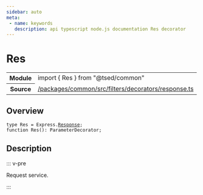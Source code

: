 ```yaml
---
sidebar: auto
meta:
 - name: keywords
   description: api typescript node.js documentation Res decorator
---
```

# Res <Badge text="Decorator" type="decorator"/>
<!-- Summary -->
<section class="symbol-info"><table class="is-full-width"><tbody><tr><th>Module</th><td><div class="lang-typescript"><span class="token keyword">import</span> { Res }&nbsp;<span class="token keyword">from</span>&nbsp;<span class="token string">"@tsed/common"</span></div></td></tr><tr><th>Source</th><td><a href="https://github.com/TypedProject/ts-express-decorators/blob/v5.18.0/packages/common/src/filters/decorators/response.ts#L0-L0">/packages/common/src/filters/decorators/response.ts</a></td></tr></tbody></table></section>

<!-- Overview -->
## Overview


<pre><code class="typescript-lang ">type Res<span class="token punctuation"> = </span>Express.<a href="/api/common/filters/decorators/Response.html"><span class="token">Response</span></a><span class="token punctuation">;</span>
function <span class="token function">Res</span><span class="token punctuation">(</span><span class="token punctuation">)</span><span class="token punctuation">:</span> ParameterDecorator<span class="token punctuation">;</span></code></pre>



<!-- Description -->
## Description

::: v-pre

Request service.

:::